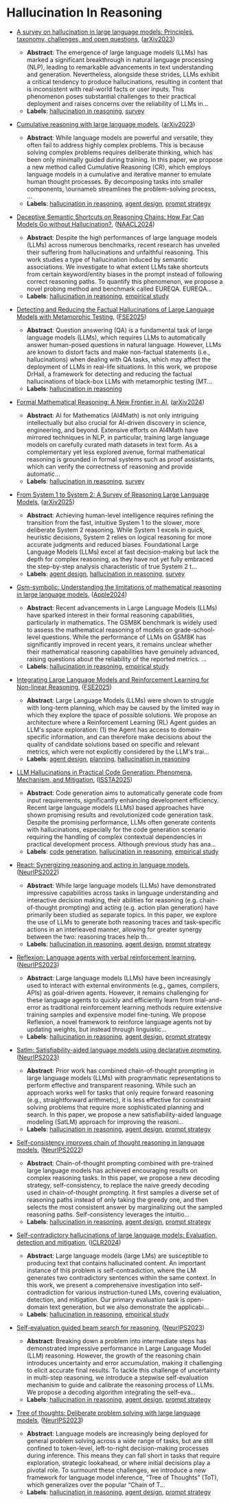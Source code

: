 # Hallucination In Reasoning

- [A survey on hallucination in large language models: Principles, taxonomy, challenges, and open questions](../venues/arXiv2023/paper_13.md), ([arXiv2023](../venues/arXiv2023/README.md))

  - **Abstract**: The emergence of large language models (LLMs) has marked a significant breakthrough in natural language processing (NLP), leading to remarkable advancements in text understanding and generation. Nevertheless, alongside these strides, LLMs exhibit a critical tendency to produce hallucinations, resulting in content that is inconsistent with real-world facts or user inputs. This phenomenon poses substantial challenges to their practical deployment and raises concerns over the reliability of LLMs in...
  - **Labels**: [hallucination in reasoning](hallucination_in_reasoning.md), [survey](survey.md)


- [Cumulative reasoning with large language models](../venues/arXiv2023/paper_14.md), ([arXiv2023](../venues/arXiv2023/README.md))

  - **Abstract**: While language models are powerful and versatile, they often fail to address highly complex problems. This is because solving complex problems requires deliberate thinking, which has been only minimally guided during training. In this paper, we propose a new method called Cumulative Reasoning (CR), which employs language models in a cumulative and iterative manner to emulate human thought processes. By decomposing tasks into smaller components, \ournameb streamlines the problem-solving process, ...
  - **Labels**: [hallucination in reasoning](hallucination_in_reasoning.md), [agent design](agent_design.md), [prompt strategy](prompt_strategy.md)


- [Deceptive Semantic Shortcuts on Reasoning Chains: How Far Can Models Go without Hallucination?](../venues/NAACL2024/paper_6.md), ([NAACL2024](../venues/NAACL2024/README.md))

  - **Abstract**: Despite the high performances of large language models (LLMs) across numerous benchmarks, recent research has unveiled their suffering from hallucinations and unfaithful reasoning. This work studies a type of hallucination induced by semantic associations. We investigate to what extent LLMs take shortcuts from certain keyword/entity biases in the prompt instead of following correct reasoning paths. To quantify this phenomenon, we propose a novel probing method and benchmark called EUREQA. EUREQA...
  - **Labels**: [hallucination in reasoning](hallucination_in_reasoning.md), [empirical study](empirical_study.md)


- [Detecting and Reducing the Factual Hallucinations of Large Language Models with Metamorphic Testing](../venues/FSE2025/paper_20.md), ([FSE2025](../venues/FSE2025/README.md))

  - **Abstract**: Question answering (QA) is a fundamental task of large language models (LLMs), which requires LLMs to automatically answer human-posed questions in natural language. However, LLMs are known to distort facts and make non-factual statements (i.e., hallucinations) when dealing with QA tasks, which may affect the deployment of LLMs in real-life situations. In this work, we propose DrHall, a framework for detecting and reducing the factual hallucinations of black-box LLMs with metamorphic testing (MT...
  - **Labels**: [hallucination in reasoning](hallucination_in_reasoning.md)


- [Formal Mathematical Reasoning: A New Frontier in AI](../venues/arXiv2024/paper_27.md), ([arXiv2024](../venues/arXiv2024/README.md))

  - **Abstract**: AI for Mathematics (AI4Math) is not only intriguing intellectually but also crucial for AI-driven discovery in science, engineering, and beyond. Extensive efforts on AI4Math have mirrored techniques in NLP, in particular, training large language models on carefully curated math datasets in text form. As a complementary yet less explored avenue, formal mathematical reasoning is grounded in formal systems such as proof assistants, which can verify the correctness of reasoning and provide automatic...
  - **Labels**: [hallucination in reasoning](hallucination_in_reasoning.md), [survey](survey.md)


- [From System 1 to System 2: A Survey of Reasoning Large Language Models](../venues/arXiv2025/paper_23.md), ([arXiv2025](../venues/arXiv2025/README.md))

  - **Abstract**: Achieving human-level intelligence requires refining the transition from the fast, intuitive System 1 to the slower, more deliberate System 2 reasoning. While System 1 excels in quick, heuristic decisions, System 2 relies on logical reasoning for more accurate judgments and reduced biases. Foundational Large Language Models (LLMs) excel at fast decision-making but lack the depth for complex reasoning, as they have not yet fully embraced the step-by-step analysis characteristic of true System 2 t...
  - **Labels**: [agent design](agent_design.md), [hallucination in reasoning](hallucination_in_reasoning.md), [survey](survey.md)


- [Gsm-symbolic: Understanding the limitations of mathematical reasoning in large language models](../venues/Apple2024/paper_1.md), ([Apple2024](../venues/Apple2024/README.md))

  - **Abstract**: Recent advancements in Large Language Models (LLMs) have sparked interest in their formal reasoning capabilities, particularly in mathematics. The GSM8K benchmark is widely used to assess the mathematical reasoning of models on grade-school-level questions. While the performance of LLMs on GSM8K has significantly improved in recent years, it remains unclear whether their mathematical reasoning capabilities have genuinely advanced, raising questions about the reliability of the reported metrics. ...
  - **Labels**: [hallucination in reasoning](hallucination_in_reasoning.md), [empirical study](empirical_study.md)


- [Integrating Large Language Models and Reinforcement Learning for Non-linear Reasoning](../venues/FSE2025/paper_13.md), ([FSE2025](../venues/FSE2025/README.md))

  - **Abstract**: Large Language Models (LLMs) were shown to struggle with long-term planning, which may be caused by the limited way in which they explore the space of possible solutions. We propose an architecture where a Reinforcement Learning (RL) Agent guides an LLM's space exploration: (1) the Agent has access to domain-specific information, and can therefore make decisions about the quality of candidate solutions based on specific and relevant metrics, which were not explicitly considered by the LLM's trai...
  - **Labels**: [agent design](agent_design.md), [planning](planning.md), [hallucination in reasoning](hallucination_in_reasoning.md)


- [LLM Hallucinations in Practical Code Generation: Phenomena, Mechanism, and Mitigation](../venues/ISSTA2025/paper_7.md), ([ISSTA2025](../venues/ISSTA2025/README.md))

  - **Abstract**: Code generation aims to automatically generate code from input requirements, significantly enhancing development efficiency. Recent large language models (LLMs) based approaches have shown promising results and revolutionized code generation task. Despite the promising performance, LLMs often generate contents with hallucinations, especially for the code generation scenario requiring the handling of complex contextual dependencies in practical development process. Although previous study has ana...
  - **Labels**: [code generation](code_generation.md), [hallucination in reasoning](hallucination_in_reasoning.md), [empirical study](empirical_study.md)


- [React: Synergizing reasoning and acting in language models](../venues/NeurIPS2022/paper_1.md), ([NeurIPS2022](../venues/NeurIPS2022/README.md))

  - **Abstract**: While large language models (LLMs) have demonstrated impressive capabilities across tasks in language understanding and interactive decision making, their abilities for reasoning (e.g. chain-of-thought prompting) and acting (e.g. action plan generation) have primarily been studied as separate topics. In this paper, we explore the use of LLMs to generate both reasoning traces and task-specific actions in an interleaved manner, allowing for greater synergy between the two: reasoning traces help th...
  - **Labels**: [hallucination in reasoning](hallucination_in_reasoning.md), [agent design](agent_design.md), [prompt strategy](prompt_strategy.md)


- [Reflexion: Language agents with verbal reinforcement learning](../venues/NeurIPS2023/paper_4.md), ([NeurIPS2023](../venues/NeurIPS2023/README.md))

  - **Abstract**: Large language models (LLMs) have been increasingly used to interact with external environments (e.g., games, compilers, APIs) as goal-driven agents. However, it remains challenging for these language agents to quickly and efficiently learn from trial-and-error as traditional reinforcement learning methods require extensive training samples and expensive model fine-tuning. We propose Reflexion, a novel framework to reinforce language agents not by updating weights, but instead through linguistic...
  - **Labels**: [hallucination in reasoning](hallucination_in_reasoning.md), [agent design](agent_design.md), [prompt strategy](prompt_strategy.md)


- [Satlm: Satisfiability-aided language models using declarative prompting](../venues/NeurIPS2023/paper_5.md), ([NeurIPS2023](../venues/NeurIPS2023/README.md))

  - **Abstract**: Prior work has combined chain-of-thought prompting in large language models (LLMs) with programmatic representations to perform effective and transparent reasoning. While such an approach works well for tasks that only require forward reasoning (e.g., straightforward arithmetic), it is less effective for constraint solving problems that require more sophisticated planning and search. In this paper, we propose a new satisfiability-aided language modeling (SatLM) approach for improving the reasoni...
  - **Labels**: [hallucination in reasoning](hallucination_in_reasoning.md), [agent design](agent_design.md), [prompt strategy](prompt_strategy.md)


- [Self-consistency improves chain of thought reasoning in language models](../venues/NeurIPS2022/paper_2.md), ([NeurIPS2022](../venues/NeurIPS2022/README.md))

  - **Abstract**: Chain-of-thought prompting combined with pre-trained large language models has achieved encouraging results on complex reasoning tasks. In this paper, we propose a new decoding strategy, self-consistency, to replace the naive greedy decoding used in chain-of-thought prompting. It first samples a diverse set of reasoning paths instead of only taking the greedy one, and then selects the most consistent answer by marginalizing out the sampled reasoning paths. Self-consistency leverages the intuitio...
  - **Labels**: [hallucination in reasoning](hallucination_in_reasoning.md), [agent design](agent_design.md), [prompt strategy](prompt_strategy.md)


- [Self-contradictory hallucinations of large language models: Evaluation, detection and mitigation](../venues/ICLR2024/paper_8.md), ([ICLR2024](../venues/ICLR2024/README.md))

  - **Abstract**: Large language models (large LMs) are susceptible to producing text that contains hallucinated content. An important instance of this problem is self-contradiction, where the LM generates two contradictory sentences within the same context. In this work, we present a comprehensive investigation into self-contradiction for various instruction-tuned LMs, covering evaluation, detection, and mitigation. Our primary evaluation task is open-domain text generation, but we also demonstrate the applicabi...
  - **Labels**: [hallucination in reasoning](hallucination_in_reasoning.md), [empirical study](empirical_study.md)


- [Self-evaluation guided beam search for reasoning](../venues/NeurIPS2023/paper_2.md), ([NeurIPS2023](../venues/NeurIPS2023/README.md))

  - **Abstract**: Breaking down a problem into intermediate steps has demonstrated impressive performance in Large Language Model (LLM) reasoning. However, the growth of the reasoning chain introduces uncertainty and error accumulation, making it challenging to elicit accurate final results. To tackle this challenge of uncertainty in multi-step reasoning, we introduce a stepwise self-evaluation mechanism to guide and calibrate the reasoning process of LLMs. We propose a decoding algorithm integrating the self-eva...
  - **Labels**: [hallucination in reasoning](hallucination_in_reasoning.md), [agent design](agent_design.md), [prompt strategy](prompt_strategy.md)


- [Tree of thoughts: Deliberate problem solving with large language models](../venues/NeurIPS2023/paper_3.md), ([NeurIPS2023](../venues/NeurIPS2023/README.md))

  - **Abstract**: Language models are increasingly being deployed for general problem solving across a wide range of tasks, but are still confined to token-level, left-to-right decision-making processes during inference. This means they can fall short in  tasks that require exploration, strategic lookahead, or where initial decisions play a pivotal role. To surmount these challenges, we introduce a new framework for language model inference, “Tree of Thoughts” (ToT), which generalizes over the popular “Chain of T...
  - **Labels**: [hallucination in reasoning](hallucination_in_reasoning.md), [agent design](agent_design.md), [prompt strategy](prompt_strategy.md)
